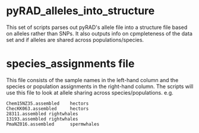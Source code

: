 # pyRAD_alleles_into_structure
This set of scripts parses out pyRAD's allele file into a structure file based on alleles rather than SNPs. It also outputs info on cpmpleteness of the data set and if alleles are shared across populations/species.

# species_assignments file
This file consists of the sample names in the left-hand column and the species or population assignments in the right-hand column. The scripts will use this file to look at allele sharing across species/populations.
e.g.
```
Chem15NZ35.assembled    hectors
ChecKK063.assembled     hectors
28311.assembled rightwhales
13193.assembled rightwhales
PmaNZ016.assembled      spermwhales
```
